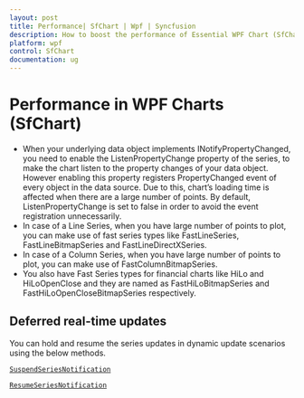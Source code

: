 ```yaml
---
layout: post
title: Performance| SfChart | Wpf | Syncfusion
description: How to boost the performance of Essential WPF Chart (SfChart) when there is a need to plot high volume data.
platform: wpf
control: SfChart
documentation: ug
---
```


# Performance in WPF Charts (SfChart)

* When your underlying data object implements INotifyPropertyChanged, you need to enable the ListenPropertyChange property of the series, to make the chart listen to the property changes of your data object. However enabling this property registers PropertyChanged event of every object in the data source. Due to this, chart’s loading time is affected when there are a large number of points. By default, ListenPropertyChange is set to false in order to avoid the event registration unnecessarily.
* In case of a Line Series, when you have large number of points to plot, you can make use of fast series types like FastLineSeries, FastLineBitmapSeries and FastLineDirectXSeries.
* In case of a Column Series, when you have large number of points to plot, you can make use of FastColumnBitmapSeries.
* You also have Fast Series types for financial charts like HiLo and HiLoOpenClose and they are named as FastHiLoBitmapSeries and FastHiLoOpenCloseBitmapSeries respectively.


## Deferred real-time updates

You can hold and resume the series updates in dynamic update scenarios using the below methods.

[`SuspendSeriesNotification`](https://help.syncfusion.com/cr/cref_files/wpf/Syncfusion.SfChart.WPF~Syncfusion.UI.Xaml.Charts.ChartBase~SuspendSeriesNotification.html#)

[`ResumeSeriesNotification`](https://help.syncfusion.com/cr/cref_files/wpf/Syncfusion.SfChart.WPF~Syncfusion.UI.Xaml.Charts.ChartBase~ResumeSeriesNotification.html#)




